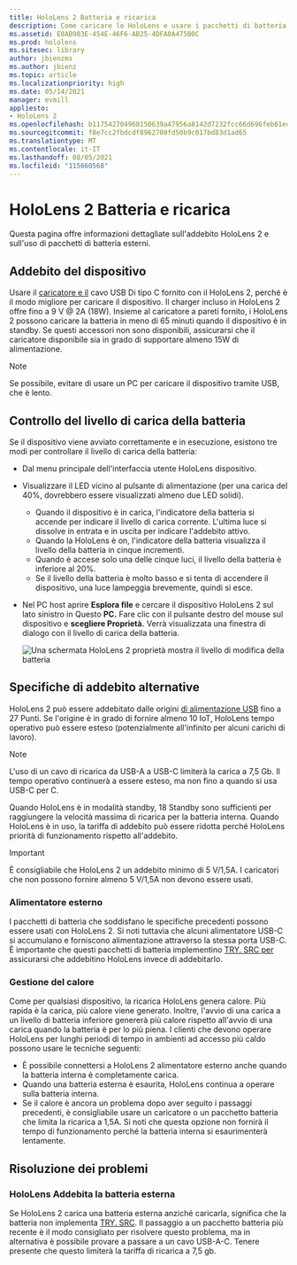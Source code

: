 ```yaml
---
title: HoloLens 2 Batteria e ricarica
description: Come caricare le HoloLens e usare i pacchetti di batteria esterni.
ms.assetid: E0AB903E-454E-46F6-AB25-4DFA0A475B0C
ms.prod: hololens
ms.sitesec: library
author: jbienzms
ms.author: jbienz
ms.topic: article
ms.localizationpriority: high
ms.date: 05/14/2021
manager: evmill
appliesto:
- HoloLens 2
ms.openlocfilehash: b117542704968150639a47956a8142d7232fcc66d696feb61ec4fffdaa49df59
ms.sourcegitcommit: f8e7cc2fbdcdf8962700fd50b9c017bd83d1ad65
ms.translationtype: MT
ms.contentlocale: it-IT
ms.lasthandoff: 08/05/2021
ms.locfileid: "115660568"
---
```

# <a name="hololens-2-battery-and-charging"></a>HoloLens 2 Batteria e ricarica

Questa pagina offre informazioni dettagliate sull'addebito HoloLens 2 e sull'uso di pacchetti di batteria esterni.

## <a name="charging-the-device"></a>Addebito del dispositivo

Usare il [caricatore e il](https://www.microsoft.com/en-us/p/microsoft-hololens-2-usb-c-charger-cable/8vj21f2z8pk5?rtc=1) cavo USB Di tipo C fornito con il HoloLens 2, perché è il modo migliore per caricare il dispositivo. Il charger incluso in HoloLens 2 offre fino a 9 V @ 2A (18W). Insieme al caricatore a pareti fornito, i HoloLens 2 possono caricare la batteria in meno di 65 minuti quando il dispositivo è in standby. Se questi accessori non sono disponibili, assicurarsi che il caricatore disponibile sia in grado di supportare almeno 15W di alimentazione.

> [!NOTE]
> Se possibile, evitare di usare un PC per caricare il dispositivo tramite USB, che è lento.

## <a name="checking-the-battery-charge-level"></a>Controllo del livello di carica della batteria
Se il dispositivo viene avviato correttamente e in esecuzione, esistono tre modi per controllare il livello di carica della batteria:

- Dal menu principale dell'interfaccia utente HoloLens dispositivo.
- Visualizzare il LED vicino al pulsante di alimentazione (per una carica del 40%, dovrebbero essere visualizzati almeno due LED solidi).
    - Quando il dispositivo è in carica, l'indicatore della batteria si accende per indicare il livello di carica corrente.  L'ultima luce si dissolve in entrata e in uscita per indicare l'addebito attivo.
    - Quando la HoloLens è on, l'indicatore della batteria visualizza il livello della batteria in cinque incrementi.
    - Quando è accese solo una delle cinque luci, il livello della batteria è inferiore al 20%.
    - Se il livello della batteria è molto basso e si tenta di accendere il dispositivo, una luce lampeggia brevemente, quindi si esce.
- Nel PC host aprire **Esplora file** e cercare il dispositivo HoloLens 2 sul lato sinistro in Questo **PC.** Fare clic con il pulsante destro del mouse sul dispositivo e **scegliere Proprietà.** Verrà visualizzata una finestra di dialogo con il livello di carica della batteria.

   ![Una schermata HoloLens 2 proprietà mostra il livello di modifica della batteria](images/ResetRecovery2.png)

## <a name="alternative-charging-specifications"></a>Specifiche di addebito alternative

HoloLens 2 può essere addebitato dalle origini [di alimentazione USB](https://www.usb.org/usb-charger-pd) fino a 27 Punti. Se l'origine è in grado di fornire almeno 10 IoT, HoloLens tempo operativo può essere esteso (potenzialmente all'infinito per alcuni carichi di lavoro). 

> [!NOTE]
> L'uso di un cavo di ricarica da USB-A a USB-C limiterà la carica a 7,5 Gb. Il tempo operativo continuerà a essere esteso, ma non fino a quando si usa USB-C per C.

Quando HoloLens è in modalità standby, 18 Standby sono sufficienti per raggiungere la velocità massima di ricarica per la batteria interna. Quando HoloLens è in uso, la tariffa di addebito può essere ridotta perché HoloLens priorità di funzionamento rispetto all'addebito.

> [!IMPORTANT]
> È consigliabile che HoloLens 2 un addebito minimo di 5 V/1,5A. I caricatori che non possono fornire almeno 5 V/1,5A non devono essere usati. 

### <a name="external-battery-packs"></a>Alimentatore esterno

I pacchetti di batteria che soddisfano le specifiche precedenti possono essere usati con HoloLens 2. Si noti tuttavia che alcuni alimentatore USB-C si accumulano e forniscono alimentazione attraverso la stessa porta USB-C. È importante che questi pacchetti di batteria implementino [TRY. SRC per](https://usb.org/document-library/usb-type-cr-cable-and-connector-specification-revision-20) assicurarsi che addebitino HoloLens invece di addebitarlo. 

### <a name="managing-heat"></a>Gestione del calore

Come per qualsiasi dispositivo, la ricarica HoloLens genera calore. Più rapida è la carica, più calore viene generato. Inoltre, l'avvio di una carica a un livello di batteria inferiore genererà più calore rispetto all'avvio di una carica quando la batteria è per lo più piena. I clienti che devono operare HoloLens per lunghi periodi di tempo in ambienti ad accesso più caldo possono usare le tecniche seguenti:

- È possibile connettersi a HoloLens 2 alimentatore esterno anche quando la batteria interna è completamente carica.
- Quando una batteria esterna è esaurita, HoloLens continua a operare sulla batteria interna.    
- Se il calore è ancora un problema dopo aver seguito i passaggi precedenti, è consigliabile usare un caricatore o un pacchetto batteria che limita la ricarica a 1,5A. Si noti che questa opzione non fornirà il tempo di funzionamento perché la batteria interna si esaurimenterà lentamente.

## <a name="troubleshooting"></a>Risoluzione dei problemi


### <a name="hololens-charges-external-battery"></a>HoloLens Addebita la batteria esterna
Se HoloLens 2 carica una batteria esterna anziché caricarla, significa che la batteria non implementa [TRY. SRC](https://usb.org/document-library/usb-type-cr-cable-and-connector-specification-revision-20). Il passaggio a un pacchetto batteria più recente è il modo consigliato per risolvere questo problema, ma in alternativa è possibile provare a passare a un cavo USB-A-C. Tenere presente che questo limiterà la tariffa di ricarica a 7,5 gb.
